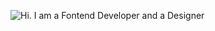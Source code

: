 ![Hi. I am a Fontend Developer and a Designer](https://user-images.githubusercontent.com/78935540/229339164-866b78b4-9945-48d1-ad24-f8293efe4cc7.png)

